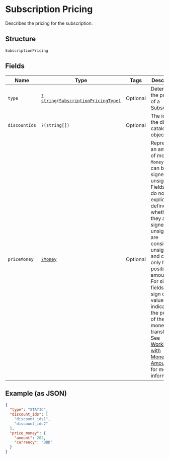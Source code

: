 
# Subscription Pricing

Describes the pricing for the subscription.

## Structure

`SubscriptionPricing`

## Fields

| Name | Type | Tags | Description | Getter | Setter |
|  --- | --- | --- | --- | --- | --- |
| `type` | [`?string(SubscriptionPricingType)`](../../doc/models/subscription-pricing-type.md) | Optional | Determines the pricing of a [Subscription](../../doc/models/subscription.md) | getType(): ?string | setType(?string type): void |
| `discountIds` | `?(string[])` | Optional | The ids of the discount catalog objects | getDiscountIds(): ?array | setDiscountIds(?array discountIds): void |
| `priceMoney` | [`?Money`](../../doc/models/money.md) | Optional | Represents an amount of money. `Money` fields can be signed or unsigned.<br>Fields that do not explicitly define whether they are signed or unsigned are<br>considered unsigned and can only hold positive amounts. For signed fields, the<br>sign of the value indicates the purpose of the money transfer. See<br>[Working with Monetary Amounts](https://developer.squareup.com/docs/build-basics/working-with-monetary-amounts)<br>for more information. | getPriceMoney(): ?Money | setPriceMoney(?Money priceMoney): void |

## Example (as JSON)

```json
{
  "type": "STATIC",
  "discount_ids": [
    "discount_ids1",
    "discount_ids2"
  ],
  "price_money": {
    "amount": 202,
    "currency": "BBD"
  }
}
```

